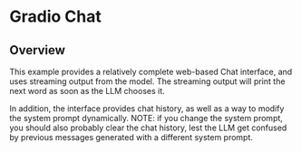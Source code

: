 # Gradio Chat

## Overview

This example provides a relatively complete web-based Chat interface, and uses streaming output from the model. 
The streaming output will print the next word as soon as the LLM chooses it. 

In addition, the interface provides chat history, as well as a way to modify the system prompt dynamically. NOTE: if you
change the system prompt, you should also probably clear the chat history, lest the LLM get confused by previous messages
generated with a different system prompt.

